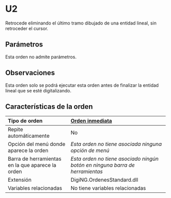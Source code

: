 # U2

Retrocede eliminando el último tramo dibujado de una entidad lineal, sin retroceder el cursor.

## Parámetros

Esta orden no admite parámetros.

## Observaciones

Esta orden solo se podrá ejecutar esta orden antes de finalizar la entidad lineal que se esté digitalizando.

## Características de la orden

| Tipo de orden | [Orden inmediata](u2.md) |
| :--- | :--- |
| Repite automáticamente | No |
| Opción del menú donde aparece la orden | _Esta orden no tiene asociada ninguna opción de menú_ |
| Barra de herramientas en la que aparece la orden | _Esta orden no tiene asociado ningún botón en ninguna barra de herramientas_ |
| Extensión | DigiNG.OrdenesStandard.dll |
| Variables relacionadas | No tiene variables relacionadas |

